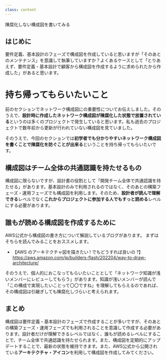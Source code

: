 ```yaml
---
class: content
---
```


<div class="doc-header">
  <div class="doc-title">陳腐化しない構成図を書いてみる</div>
</div>

## はじめに

要件定義、基本設計のフェーズで構成図を作成していると思いますが「そのあとのメンテナンス」を意識して執筆していますか？よくあるケースとして「とりあえず、要件定義・基本設計で顧客から構成図を作成するように求められたから作成した」があると思います。

# 持ち帰ってもらいたいこと

前のセクションでネットワーク構成図にの重要性についてお伝えしました。そのうえで、**設計時に作成したネットワーク構成図が陳腐化した状態で放置されている**というのは多くのプロジェクトで発生していると思います。私も過去のプロジェクトで数年前から更新が行われていない構成図を見ていました。

そのうえで、今回のセクションでは**初学者でも分かりやすいネットワーク構成図を書くことで陳腐化を防ぐことが出来る**ということを持ち帰ってもらいたいです。

## 構成図はチーム全体の共通認識を持たせるもの

構成図に限らないですが、設計書の役割として「開発チーム全体で共通認識を持たせる」があります。基本設計のみで利用されるのではなく、そのあとの構築フェーズ・運用フェーズでも構成図を利用します。そのため、**設計者が読んで理解できる**レベルでなく**これからプロジェクトに参加する人でもすっと読める**レベルにする必要があります。

## 誰もが読める構成図を作成するために

AWS公式から構成図の書き方について解説しているブログがあります。
まずはそちらを読んでみることをおススメします。

- 【AWS のアーキテクチャ図を描きたい ! でもどうすれば良いの ?】https://aws.amazon.com/jp/builders-flash/202204/way-to-draw-architecture/

そのうえで、個人的におこなってもらいたいこととして「ネットワーク知識が浅いメンバーにレビューしてもらう」があります。知識が浅いメンバーが読んで「この構成で実現したいことって〇〇ですね」を理解してもらえるのであれば、その構成図は引継ぎしても陳腐化しづらいと考えられます。

## まとめ

構成図は要件定義・基本設計のフェーズで作成することが多いですが、そのあとの構築フェーズ・運用フェーズでも利用されることを意識して作成する必要があります。設計者だけが理解できるレベルではなく、誰もが読めるレベルにすることで、チーム全体で共通認識を持たせられます。また、構成図を定期的にアップデートすることで、最新の状態を維持できます。また、AWS公式から公開されている**アーキテクチャ・アイコン**を利用して構成図を作成してみてください。